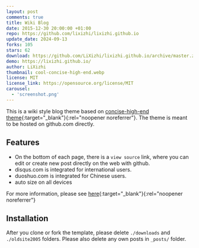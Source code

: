 ```yaml
---
layout: post
comments: true
title: Wiki Blog
date: 2015-12-30 20:00:00 +01:00
repo: https://github.com/lixizhi/lixizhi.github.io
update_date: 2024-09-13
forks: 105
stars: 62
download: https://github.com/LiXizhi/lixizhi.github.io/archive/master.zip
demo: https://lixizhi.github.io/
author: LiXizhi
thumbnail: cool-concise-high-end.webp
license: MIT
license_link: https://opensource.org/license/MIT
carousel:
  - 'screenshot.png'
---
```


This is a wiki style blog theme based on [concise-high-end theme](https://github.com/Gaohaoyang/gaohaoyang.github.io){:target="_blank"}{:rel="noopener noreferrer"}.
The theme is meant to be hosted on github.com directly.

## Features

* On the bottom of each page, there is a `view source` link, where you can edit or create new post directly on the web with github.
* disqus.com is integrated for international users.
* duoshuo.com is integrated for Chinese users.
* auto size on all devices

For more information, please see [here](https://lixizhi.github.io/about/){:target="_blank"}{:rel="noopener noreferrer"}

## Installation

After you clone or fork the template, please delete `./downloads` and `./oldsite2005` folders. Please also delete any own posts in `_posts/` folder.
